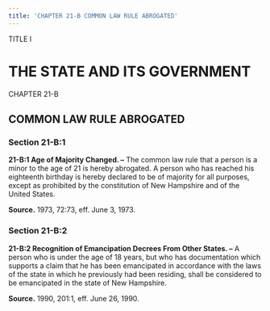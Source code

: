 ```yaml
---
title: 'CHAPTER 21-B COMMON LAW RULE ABROGATED'
---
```


TITLE I
                                             
THE STATE AND ITS GOVERNMENT
============================

CHAPTER 21-B
                                             
COMMON LAW RULE ABROGATED
-------------------------

### Section 21-B:1

 **21-B:1 Age of Majority Changed. –** The common law rule that a
person is a minor to the age of 21 is hereby abrogated. A person who has
reached his eighteenth birthday is hereby declared to be of majority for
all purposes, except as prohibited by the constitution of New Hampshire
and of the United States.

**Source.** 1973, 72:73, eff. June 3, 1973.

### Section 21-B:2

 **21-B:2 Recognition of Emancipation Decrees From Other States. –**
A person who is under the age of 18 years, but who has documentation
which supports a claim that he has been emancipated in accordance with
the laws of the state in which he previously had been residing, shall be
considered to be emancipated in the state of New Hampshire.

**Source.** 1990, 201:1, eff. June 26, 1990.
